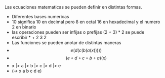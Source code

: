 
Las ecuaciones matematicas se pueden definir en distintas formas.

- Diferentes bases numericas
- 10 significa 10 en decimal pero 8 en octal 16 en hexadecimal y el numero 2 en binario
- las operaciones pueden ser infijas o prefijas (2 + 3) * 2 se puede escribir * + 2 3 2
- Las funciones se pueden anotar de distintas maneras
- $$e(d(c(b(a(x)))))$$
- $$ (e \circ d \circ c \circ b \circ a)(x) $$
- x |> a |> b |> c |> d |> e
- (-> x a b c d e)